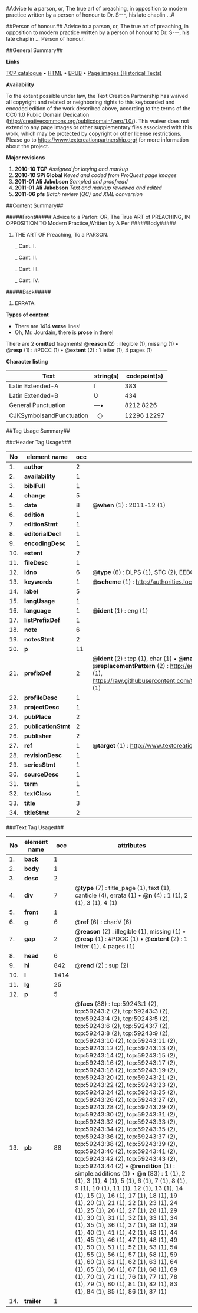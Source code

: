 #Advice to a parson, or, The true art of preaching, in opposition to modern practice written by a person of honour to Dr. S---, his late chaplin ...#

##Person of honour.##
Advice to a parson, or, The true art of preaching, in opposition to modern practice written by a person of honour to Dr. S---, his late chaplin ...
Person of honour.

##General Summary##

**Links**

[TCP catalogue](http://www.ota.ox.ac.uk/tcp/)  • 
[HTML](http://tei.it.ox.ac.uk/tcp/Texts-HTML/free/A26/A26447.html)  • 
[EPUB](http://tei.it.ox.ac.uk/tcp/Texts-EPUB/free/A26/A26447.epub) • 
[Page images (Historical Texts)](https://historicaltexts.jisc.ac.uk/eebo-12305750e)

**Availability**

To the extent possible under law, the Text Creation Partnership has waived all copyright and related or neighboring rights to this keyboarded and encoded edition of the work described above, according to the terms of the CC0 1.0 Public Domain Dedication (http://creativecommons.org/publicdomain/zero/1.0/). This waiver does not extend to any page images or other supplementary files associated with this work, which may be protected by copyright or other license restrictions. Please go to https://www.textcreationpartnership.org/ for more information about the project.

**Major revisions**

1. __2010-10__ __TCP__ *Assigned for keying and markup*
1. __2010-10__ __SPi Global__ *Keyed and coded from ProQuest page images*
1. __2011-01__ __Ali Jakobson__ *Sampled and proofread*
1. __2011-01__ __Ali Jakobson__ *Text and markup reviewed and edited*
1. __2011-06__ __pfs__ *Batch review (QC) and XML conversion*

##Content Summary##

#####Front#####
Advice to a Parſon: OR, The True ART of PREACHING, IN OPPOSITION TO Modern Practice,Written by A Per
#####Body#####

1. THE ART OF Preaching, To a PARSON.

    _ Cant. I.

    _ Cant. II.

    _ Cant. III.

    _ Cant. IV.

#####Back#####

1. ERRATA.

**Types of content**

  * There are 1414 **verse** lines!
  * Oh, Mr. Jourdain, there is **prose** in there!

There are 2 **omitted** fragments! 
 @__reason__ (2) : illegible (1), missing (1)  •  @__resp__ (1) : #PDCC (1)  •  @__extent__ (2) : 1 letter (1), 4 pages (1)

**Character listing**


|Text|string(s)|codepoint(s)|
|---|---|---|
|Latin Extended-A|ſ|383|
|Latin Extended-B|Ʋ|434|
|General Punctuation|—•|8212 8226|
|CJKSymbolsandPunctuation|〈〉|12296 12297|

##Tag Usage Summary##

###Header Tag Usage###

|No|element name|occ|attributes|
|---|---|---|---|
|1.|__author__|2||
|2.|__availability__|1||
|3.|__biblFull__|1||
|4.|__change__|5||
|5.|__date__|8| @__when__ (1) : 2011-12 (1)|
|6.|__edition__|1||
|7.|__editionStmt__|1||
|8.|__editorialDecl__|1||
|9.|__encodingDesc__|1||
|10.|__extent__|2||
|11.|__fileDesc__|1||
|12.|__idno__|6| @__type__ (6) : DLPS (1), STC (2), EEBO-CITATION (1), OCLC (1), VID (1)|
|13.|__keywords__|1| @__scheme__ (1) : http://authorities.loc.gov/ (1)|
|14.|__label__|5||
|15.|__langUsage__|1||
|16.|__language__|1| @__ident__ (1) : eng (1)|
|17.|__listPrefixDef__|1||
|18.|__note__|6||
|19.|__notesStmt__|2||
|20.|__p__|11||
|21.|__prefixDef__|2| @__ident__ (2) : tcp (1), char (1)  •  @__matchPattern__ (2) : ([0-9\-]+):([0-9IVX]+) (1), (.+) (1)  •  @__replacementPattern__ (2) : http://eebo.chadwyck.com/downloadtiff?vid=$1&page=$2 (1), https://raw.githubusercontent.com/textcreationpartnership/Texts/master/tcpchars.xml#$1 (1)|
|22.|__profileDesc__|1||
|23.|__projectDesc__|1||
|24.|__pubPlace__|2||
|25.|__publicationStmt__|2||
|26.|__publisher__|2||
|27.|__ref__|1| @__target__ (1) : http://www.textcreationpartnership.org/docs/. (1)|
|28.|__revisionDesc__|1||
|29.|__seriesStmt__|1||
|30.|__sourceDesc__|1||
|31.|__term__|1||
|32.|__textClass__|1||
|33.|__title__|3||
|34.|__titleStmt__|2||


###Text Tag Usage###

|No|element name|occ|attributes|
|---|---|---|---|
|1.|__back__|1||
|2.|__body__|1||
|3.|__desc__|2||
|4.|__div__|7| @__type__ (7) : title_page (1), text (1), canticle (4), errata (1)  •  @__n__ (4) : 1 (1), 2 (1), 3 (1), 4 (1)|
|5.|__front__|1||
|6.|__g__|6| @__ref__ (6) : char:V (6)|
|7.|__gap__|2| @__reason__ (2) : illegible (1), missing (1)  •  @__resp__ (1) : #PDCC (1)  •  @__extent__ (2) : 1 letter (1), 4 pages (1)|
|8.|__head__|6||
|9.|__hi__|842| @__rend__ (2) : sup (2)|
|10.|__l__|1414||
|11.|__lg__|25||
|12.|__p__|5||
|13.|__pb__|88| @__facs__ (88) : tcp:59243:1 (2), tcp:59243:2 (2), tcp:59243:3 (2), tcp:59243:4 (2), tcp:59243:5 (2), tcp:59243:6 (2), tcp:59243:7 (2), tcp:59243:8 (2), tcp:59243:9 (2), tcp:59243:10 (2), tcp:59243:11 (2), tcp:59243:12 (2), tcp:59243:13 (2), tcp:59243:14 (2), tcp:59243:15 (2), tcp:59243:16 (2), tcp:59243:17 (2), tcp:59243:18 (2), tcp:59243:19 (2), tcp:59243:20 (2), tcp:59243:21 (2), tcp:59243:22 (2), tcp:59243:23 (2), tcp:59243:24 (2), tcp:59243:25 (2), tcp:59243:26 (2), tcp:59243:27 (2), tcp:59243:28 (2), tcp:59243:29 (2), tcp:59243:30 (2), tcp:59243:31 (2), tcp:59243:32 (2), tcp:59243:33 (2), tcp:59243:34 (2), tcp:59243:35 (2), tcp:59243:36 (2), tcp:59243:37 (2), tcp:59243:38 (2), tcp:59243:39 (2), tcp:59243:40 (2), tcp:59243:41 (2), tcp:59243:42 (2), tcp:59243:43 (2), tcp:59243:44 (2)  •  @__rendition__ (1) : simple:additions (1)  •  @__n__ (83) : 1 (1), 2 (1), 3 (1), 4 (1), 5 (1), 6 (1), 7 (1), 8 (1), 9 (1), 10 (1), 11 (1), 12 (1), 13 (1), 14 (1), 15 (1), 16 (1), 17 (1), 18 (1), 19 (1), 20 (1), 21 (1), 22 (1), 23 (1), 24 (1), 25 (1), 26 (1), 27 (1), 28 (1), 29 (1), 30 (1), 31 (1), 32 (1), 33 (1), 34 (1), 35 (1), 36 (1), 37 (1), 38 (1), 39 (1), 40 (1), 41 (1), 42 (1), 43 (1), 44 (1), 45 (1), 46 (1), 47 (1), 48 (1), 49 (1), 50 (1), 51 (1), 52 (1), 53 (1), 54 (1), 55 (1), 56 (1), 57 (1), 58 (1), 59 (1), 60 (1), 61 (1), 62 (1), 63 (1), 64 (1), 65 (1), 66 (1), 67 (1), 68 (1), 69 (1), 70 (1), 71 (1), 76 (1), 77 (1), 78 (1), 79 (1), 80 (1), 81 (1), 82 (1), 83 (1), 84 (1), 85 (1), 86 (1), 87 (1)|
|14.|__trailer__|1||
